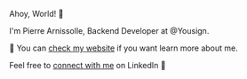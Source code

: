 Ahoy, World! 👋

I'm Pierre Arnissolle, Backend Developer at @Yousign.

🫵 You can [check my website](https://pierre.arnissolle.com?utm_source=github&utm_medium=social) if you want learn more about me.

Feel free to [connect with me](https://linkedin.com/in/arnissolle) on LinkedIn 🤝
